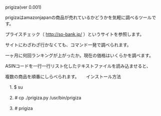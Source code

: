 prigiza(ver 0.001)
 
prigizaはamazonjapanの商品が売れているかどうかを気軽に調べるツールです。

プライスチェック（ http://so-bank.jp/ ）というサイトを参照します。

サイトにわざわざ行かなくても、コマンド一発で調べられます。

一ヶ月に何回ランキングが上がったか。現在の価格はいくらかを調べます。

ASINコードを一行一行リスト化したテキストファイルを読み込ませると、

複数の商品を順番にしらべられます。
　
インストール方法

　1. $ su

　2. # cp ./prigiza.py /usr/bin/prigiza

　3. # prigiza

